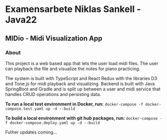 # Examensarbete Niklas Sankell - Java22

## MIDio - Midi Visualization App

### About

This project is a web based app that lets the user load midi files.
The user can playback the file and visualize the notes for piano practicing. 


The system is built with TypeScript and React Redux with the libraries D3 and Tone.js for midi playback and visualizing. 
Backend is built with Java SpringBoot and Gradle and is split up between a user and midi service that handles CRUD operations and persisting data.


**To run a local test environment in Docker, run:** `docker-compose -f docker-compose.test.yaml up -d --build`


**To build a local environment with git hub packages, run:** `docker-compose -f docker-compose.deploy.yaml up -d --build`


Futher updates coming...
